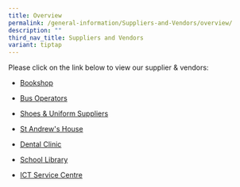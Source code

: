 ```yaml
---
title: Overview
permalink: /general-information/Suppliers-and-Vendors/overview/
description: ""
third_nav_title: Suppliers and Vendors
variant: tiptap
---
```

<p>Please click on the link below to view our supplier &amp; vendors:</p>
<ul data-tight="true" class="tight">
<li>
<p><a href="https://www.saintandrewsjunior.moe.edu.sg/general-information/Suppliers-and-Vendors/bookshop/" rel="noopener noreferrer nofollow" target="_blank">Bookshop</a>
</p>
</li>
<li>
<p><a href="https://www.saintandrewsjunior.moe.edu.sg/general-information/Suppliers-and-Vendors/bus-operators/" rel="noopener noreferrer nofollow" target="_blank">Bus Operators</a>
</p>
</li>
<li>
<p><a href="https://www.saintandrewsjunior.moe.edu.sg/general-information/Suppliers-and-Vendors/shoes-and-uniform-suppliers/" rel="noopener noreferrer nofollow" target="_blank">Shoes &amp; Uniform Suppliers</a>
</p>
</li>
<li>
<p><a href="https://www.saintandrewsjunior.moe.edu.sg/general-information/Suppliers-and-Vendors/st-andrews-house/" rel="noopener noreferrer nofollow" target="_blank">St Andrew's House</a>
</p>
</li>
<li>
<p><a href="https://www.saintandrewsjunior.moe.edu.sg/general-information/Suppliers-and-Vendors/dental-clinic/" rel="noopener noreferrer nofollow" target="_blank">Dental Clinic</a>
</p>
</li>
<li>
<p><a href="https://www.saintandrewsjunior.moe.edu.sg/general-information/Suppliers-and-Vendors/school-library/" rel="noopener noreferrer nofollow" target="_blank">School Library</a>
</p>
</li>
<li>
<p><a href="https://www.saintandrewsjunior.moe.edu.sg/general-information/Suppliers-and-Vendors/ict-service-centre/" rel="noopener noreferrer nofollow" target="_blank">ICT Service Centre</a>
</p>
</li>
</ul>
<p></p>